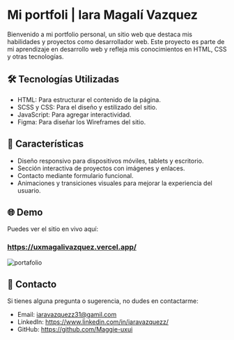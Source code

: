 # Mi portfoli | Iara Magalí Vazquez 

Bienvenido a mi portfolio personal, un sitio web que destaca mis habilidades y proyectos  como desarrollador web. Este proyecto es parte de mi aprendizaje en desarrollo web y refleja mis conocimientos en HTML, CSS y otras tecnologías.




## 🛠️ Tecnologías Utilizadas

- HTML: Para estructurar el contenido de la página.
- SCSS y CSS: Para el diseño y estilizado del sitio.
- JavaScript: Para agregar interactividad.
- Figma: Para diseñar los Wireframes del sitio.

## 🌟 Características

- Diseño responsivo para dispositivos móviles, tablets y escritorio.
- Sección interactiva de proyectos con imágenes y enlaces.
- Contacto mediante formulario funcional.
- Animaciones y transiciones visuales para mejorar la experiencia del usuario.
## 🌐 Demo
Puedes ver el sitio en vivo aquí: 
### https://uxmagalivazquez.vercel.app/


![portafolio](https://github.com/user-attachments/assets/4d22d886-0113-4847-b536-8eb7dcafb8aa)



## 📧 Contacto
Si tienes alguna pregunta o sugerencia, no dudes en contactarme:

- Email: iaravazquezz31@gamil.com
- LinkedIn: https://www.linkedin.com/in/iaravazquezz/
- GitHub: https://github.com/Maggie-uxui
